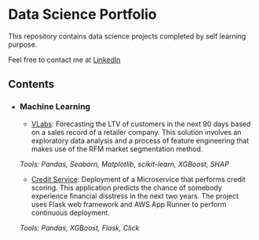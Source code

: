 # Data Science Portfolio

This repository contains data science projects completed by self learning purpose.

Feel free to contact me at [LinkedIn](https://www.linkedin.com/in/guilherme-levi-b78570205/)

## Contents

- ### Machine Learning

    - [VLabs](https://github.com/glev1/portfolio/blob/main/VLABS/VLabs_Final.ipynb): Forecasting the LTV of customers in the next 90 days based on a sales record of a retailer company. This solution involves an exploratory data analysis and a process of feature engineering that makes use of the RFM market segmentation method.

  _Tools: Pandas, Seaborn, Matplotlib, scikit-learn, XGBoost, SHAP_
  
    - [Credit Service](https://github.com/glev1/credit-service): Deployment of a Microservice that performs credit scoring. This application predicts the chance of somebody experience financial disstress in the next two years. The project uses Flask web framework and AWS App Runner to perform continuous deployment.

  _Tools: Pandas, XGBoost, Flask, Click_
